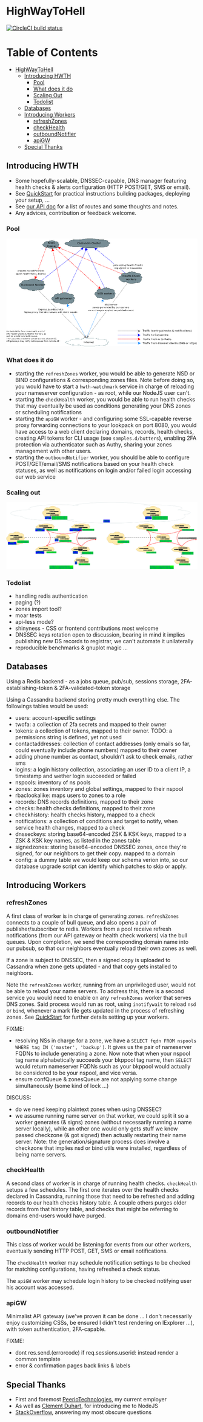 # HighWayToHell

[![CircleCI build status](https://circleci.com/gh/faust64/highwaytohell/tree/master.svg?style=shield)](https://circleci.com/gh/faust64/highwaytohell/tree/master)

Table of Contents
=================

  * [HighWayToHell](#highwaytohell)
    * [Introducing HWTH](#introducing-hwth)
      * [Pool](#pool)
      * [What does it do](#what-does-it-do)
      * [Scaling Out](#scaling-out)
      * [Todolist](#todolist)
    * [Databases](#databases)
    * [Introducing Workers](#introducing-workers)
      * [refreshZones](#refreshzones)
      * [checkHealth](#checkhealth)
      * [outboundNotifier](#outboundnotifier)
      * [apiGW](#apigw)
    * [Special Thanks](#special-thanks)

## Introducing HWTH

 * Some hopefully-scalable, DNSSEC-capable, DNS manager featuring health checks
   & alerts configuration (HTTP POST/GET, SMS or email).
 * See [QuickStart](QUICKSTART.md) for practical instructions building packages,
   deploying your setup, ...
 * See [our API doc](API.md) for a list of routes and some thoughts and notes.
 * Any advices, contribution or feedback welcome.

### Pool

![HWTH Pool Illustrated](samples.d/diags/hwth.png)

### What does it do

 * starting the `refreshZones` worker, you would be able to generate NSD or
   BIND configurations & corresponding zones files. Note before doing so,
   you would have to start a `hwth-watchmark` service in charge of reloading
   your nameserver configuration - as root, while our NodeJS user can't.
 * starting the `checkHealth` worker, you would be able to run health checks
   that may eventually be used as conditions generating your DNS zones or
   scheduling notifications
 * starting the `apiGW` worker - and configuring some SSL-capable reverse
   proxy forwarding connections to your lookpack on port 8080, you would
   have access to a web client declaring domains, records, health checks,
   creating API tokens for CLI usage (see `samples.d/butters`), enabling
   2FA protection via authenticator such as Authy, sharing your zones
   management with other users.
 * starting the `outboundNotifier` worker, you should be able to configure
   POST/GET/email/SMS notifications based on your health check statuses,
   as well as notifications on login and/or failed login accessing our
   web service

### Scaling out

![Scaling out HWTH](samples.d/diags/hwth-distribution.png)

### Todolist

 * handling redis authentication
 * paging (?)
 * zones import tool?
 * moar tests
 * api-less mode?
 * shinyness - CSS or frontend contributions most welcome
 * DNSSEC keys rotation open to discussion, bearing in mind it implies
   publishing new DS records to registrar, we can't automate it unilaterally
 * reproducible benchmarks & gnuplot magic ...

## Databases

Using a Redis backend - as a jobs queue, pub/sub, sessions storage,
2FA-establishing-token & 2FA-validated-token storage

Using a Cassandra backend storing pretty much everything else. The followings
tables would be used:

 * users: account-specific settings
 * twofa: a collection of 2fa secrets and mapped to their owner
 * tokens: a collection of tokens, mapped to their owner. TODO: a permissions
   string is defined, yet not used
 * contactaddresses: collection of contact addresses (only emails so far,
   could eventually include phone numbers) mapped to their owner
 * adding phone number as contact, shouldn't ask to check emails, rather sms
 * logins: a login history collection, associating an user ID to a client IP,
   a timestamp and wether login succeeded or failed
 * nspools: inventory of ns pools
 * zones: zones inventory and global settings, mapped to their nspool
 * rbaclookalike: maps users to zones to a role
 * records: DNS records definitions, mapped to their zone
 * checks: health checks definitions, mapped to their zone
 * checkhistory: health checks history, mapped to a check
 * notifications: a collection of conditions and target to notify, when service
   health changes, mapped to a check
 * dnsseckeys: storing base64-encoded ZSK & KSK keys, mapped to a ZSK & KSK
   key names, as listed in the zones table
 * signedzones: storing base64-encoded DNSSEC zones, once they're signed, for
   our neighbors to get their copy. mapped to a domain
 * config: a dummy table we would keep our schema verion into, so our database
   upgrade script can identify which patches to skip or apply.

## Introducing Workers

### refreshZones

A first class of worker is in charge of generating zones. `refreshZones`
connects to a couple of bull queue, and also opens a pair of
publisher/subscriber to redis.
Workers from a pool receive refresh notifications (from our API gateway or
health check workers) via the bull queues.
Upon completion, we send the corresponding domain name into our pubsub, so
that our neighbors eventually reload their own zones as well.

If a zone is subject to DNSSEC, then a signed copy is uploaded to Cassandra
when zone gets updated - and that copy gets installed to neighbors.

Note the `refreshZones` worker, running from an unprivileged user, would not be
able to reload your name servers. To address this, there is a second service you
would need to enable on any `refreshZones` worker that serves DNS zones. Said
process would run as root, using `inotifywait` to reload `nsd` or `bind`,
whenever a mark file gets updated in the process of refreshing zones. See
[QuickStart](QUICKSTART.md) for further details setting up your workers.

FIXME:

 * resolving NSs in charge for a zone, we have a
   `SELECT fqdn FROM nspools WHERE tag IN ('master', 'backup')`. It gives us the
   pair of nameserver FQDNs to include generating a zone. Now note that when
   your nspool tag name alphabetically succeeds your bkppool tag name, then
   `SELECT` would return nameserver FQDNs such as your bkppool would actually be
   considered to be your nspool, and vice versa.
 * ensure confQueue & zonesQueue are not applying some change simultaneously
   (some kind of lock ...)

DISCUSS:

 * do we need keeping plaintext zones when using DNSSEC?
 * we assume running name server on that worker, we could split it so a worker
   generates (& signs) zones (without necessarily running a name server
   locally), while an other one would only gets stuff we know passed checkzone
   (& got signed) then actually restarting their name server. Note: the
   generation/signature process does involve a checkzone that implies nsd or
   bind utils were installed, regardless of being name servers.

### checkHealth

A second class of worker is in charge of running health checks. `checkHealth`
setups a few schedules.
The first one iterates over the health checks declared in Cassandra, running
those that need to be refreshed and adding records to our health checks history
table.
A couple others purges older records from that history table, and checks that
might be referring to domains end-users would have purged.

### outboundNotifier

This class of worker would be listening for events from our other workers,
eventually sending HTTP POST, GET, SMS or email notifications.

The `checkHealth` worker may schedule notification settings to be checked for
matching configurations, having refreshed a check status.

The `apiGW` worker may schedule login history to be checked notifying user
his account was accessed.

### apiGW

Minimalist API gateway (we've proven it can be done ... I don't necessarily
enjoy customizing CSSs, be ensured I didn't test rendering on IExplorer ...),
with token authentication, 2FA-capable.

FIXME:

 * dont res.send.(errorcode) if req.sessions.userid: instead render a common
   template
 * error & confirmation pages back links & labels

## Special Thanks

 * First and foremost [PeerioTechnologies](https://www.peerio.com), my current employer
 * As well as [Clement Duhart](https://github.com/slash6475), for introducing me to NodeJS
 * [StackOverflow](https://stackoverflow.com), answering my most obscure questions
